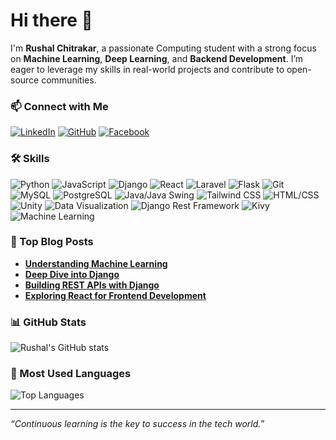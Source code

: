 # Hi there 👋

I'm **Rushal Chitrakar**, a passionate Computing student with a strong focus on **Machine Learning**, **Deep Learning**, and **Backend Development**. I’m eager to leverage my skills in real-world projects and contribute to open-source communities.

### 📫 Connect with Me

[![LinkedIn](https://img.shields.io/badge/LinkedIn-0A66C2?style=for-the-badge&logo=linkedin&logoColor=white)](https://www.linkedin.com/in/rushal-chitrakar-825744207)
[![GitHub](https://img.shields.io/badge/GitHub-181717?style=for-the-badge&logo=github&logoColor=white)](https://github.com/Fakron)
[![Facebook](https://img.shields.io/badge/Facebook-1877F2?style=for-the-badge&logo=facebook&logoColor=white)](https://www.facebook.com/profile.php?id=100007042518952)

### 🛠 Skills

![Python](https://img.shields.io/badge/-Python-3776AB?style=for-the-badge&logo=python&logoColor=white)
![JavaScript](https://img.shields.io/badge/-JavaScript-F7DF1E?style=for-the-badge&logo=javascript&logoColor=black)
![Django](https://img.shields.io/badge/-Django-092E20?style=for-the-badge&logo=django&logoColor=white)
![React](https://img.shields.io/badge/-React-61DAFB?style=for-the-badge&logo=react&logoColor=black)
![Laravel](https://img.shields.io/badge/-Laravel-FF2D20?style=for-the-badge&logo=laravel&logoColor=white)
![Flask](https://img.shields.io/badge/-Flask-000000?style=for-the-badge&logo=flask&logoColor=white)
![Git](https://img.shields.io/badge/-Git-F05032?style=for-the-badge&logo=git&logoColor=white)
![MySQL](https://img.shields.io/badge/-MySQL-4479A1?style=for-the-badge&logo=mysql&logoColor=white)
![PostgreSQL](https://img.shields.io/badge/-PostgreSQL-4169E1?style=for-the-badge&logo=postgresql&logoColor=white)
![Java/Java Swing](https://img.shields.io/badge/-Java_Swing-007396?style=for-the-badge&logo=java&logoColor=white)
![Tailwind CSS](https://img.shields.io/badge/-Tailwind_CSS-38B2AC?style=for-the-badge&logo=tailwind-css&logoColor=white)
![HTML/CSS](https://img.shields.io/badge/-HTML/CSS-E34F26?style=for-the-badge&logo=html5&logoColor=white)
![Unity](https://img.shields.io/badge/-Unity-000000?style=for-the-badge&logo=unity&logoColor=white)
![Data Visualization](https://img.shields.io/badge/-Data_Visualization-4A4A4A?style=for-the-badge&logo=tableau&logoColor=white)
![Django Rest Framework](https://img.shields.io/badge/-Django_Rest_Framework-092E20?style=for-the-badge&logo=django&logoColor=white)
![Kivy](https://img.shields.io/badge/-Kivy-5E81AC?style=for-the-badge&logo=python&logoColor=white)
![Machine Learning](https://img.shields.io/badge/-Machine_Learning-FF6F00?style=for-the-badge&logo=tensorflow&logoColor=white)

### 📝 Top Blog Posts

- [**Understanding Machine Learning**](https://medium.com/YOUR_BLOG_POST)
- [**Deep Dive into Django**](https://medium.com/YOUR_BLOG_POST)
- [**Building REST APIs with Django**](https://medium.com/YOUR_BLOG_POST)
- [**Exploring React for Frontend Development**](https://medium.com/YOUR_BLOG_POST)

### 📊 GitHub Stats

![Rushal's GitHub stats](https://github-readme-stats.vercel.app/api?username=Fakron&show_icons=true&theme=radical)

### 🚀 Most Used Languages

![Top Languages](https://github-readme-stats.vercel.app/api/top-langs/?username=Fakron&layout=compact&theme=radical)

---

*“Continuous learning is the key to success in the tech world.”*
